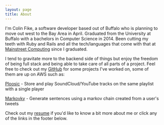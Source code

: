```yaml
---
layout: page
title: About
---
```


I'm Colin Fike, a software developer based out of Buffalo who is planning to
move out west to the Bay Area in April. Graduated from the University at Buffalo
with a bachelors in Computer Science in 2014. Been cutting my teeth with Ruby
and Rails and all the tech/languages that come with that at
[Mainstreet Computing](https://mainstreetcomputing.com/) since I
graduated.

I tend to gravitate more to the backend side of things but enjoy the freedom
of being full stack and being able to take care of all parts of a project.
Feel free to check out my [GitHub](https://github.com/colinfike)
for some projects I've worked on, some of them are up on AWS such
as:

[Ploosic](https://ploosic.com) - Store and play SoundCloud/YouTube tracks on the same playlist with a single player

[Markovky](https://markovky.com) - Generate sentences using a markov chain created from a user's tweets

Check out my [resume](/ColinFikeResume.pdf) if you'd like to know a bit more about me or
click any of the links in the footer below.

